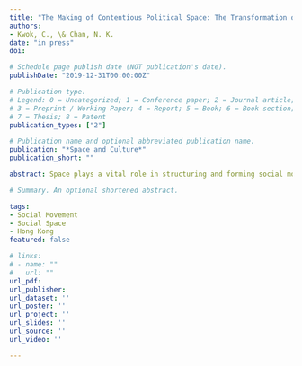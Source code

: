 ```yaml
---
title: "The Making of Contentious Political Space: The Transformation of Hong Kong’s Victoria Park"
authors:
- Kwok, C., \& Chan, N. K.
date: "in press"
doi: 

# Schedule page publish date (NOT publication's date).
publishDate: "2019-12-31T00:00:00Z"

# Publication type.
# Legend: 0 = Uncategorized; 1 = Conference paper; 2 = Journal article;
# 3 = Preprint / Working Paper; 4 = Report; 5 = Book; 6 = Book section;
# 7 = Thesis; 8 = Patent
publication_types: ["2"]

# Publication name and optional abbreviated publication name.
publication: "*Space and Culture*"
publication_short: ""

abstract: Space plays a vital role in structuring and forming social movements into particular shapes— especially via its physical settings, the representation constructed through dominant and alternative discourses, and protesters’ spatial practices therein. Geographers and urban theorists have long argued that public space is of paramount significance to collective actions. Yet we know less about how a sustainable, manageable, and iconic public space for continuous movement mobilization is created. This article uses Victoria Park, an iconic public space of contention in Hong Kong, as a case to examine how a contentious political space is made. Through archival research, we demonstrate how the Defend Diaoyutai Islands Movement of the 1970s transformed the park from an “empty” recreational space to a political space. People’s political actions made possible this transformation of the spatial order. Nonetheless, the British colonial government re-policed the spatial norms of the space, which in turn regulated both the government and protesters. The study affords significant opportunities for thinking about the spatial constraints of contentious politics.

# Summary. An optional shortened abstract.

tags:
- Social Movement
- Social Space
- Hong Kong
featured: false

# links:
# - name: ""
#   url: ""
url_pdf: 
url_publisher: 
url_dataset: ''
url_poster: ''
url_project: ''
url_slides: ''
url_source: ''
url_video: ''

---
```

